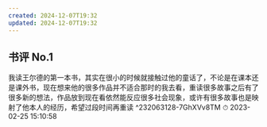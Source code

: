 ```yaml
---
created: 2024-12-07T19:32
updated: 2024-12-07T19:32
---
```

## 书评 No.1 
我读王尔德的第一本书，其实在很小的时候就接触过他的童话了，不论是在课本还是课外书，现在想来他的很多作品并不适合那时的我去看，重读很多故事之后有了很多新的想法，作品放到现在看依然能反应很多社会现象，或许有很多故事也是映射了他本人的经历，希望过段时间再重读 ^232063128-7GhXVv8TM
⏱ 2023-02-25 15:10:58